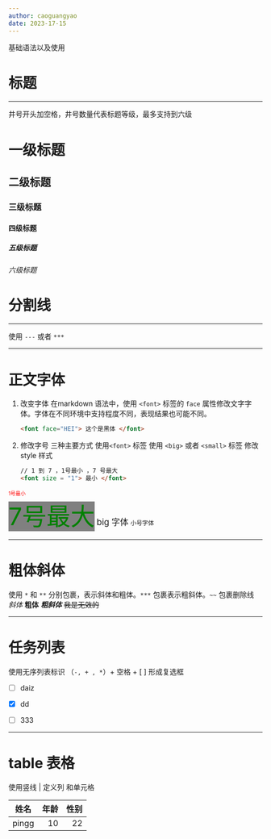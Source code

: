 ```yaml
---
author: caoguangyao
date: 2023-17-15
---
```


基础语法以及使用
# 标题
---
井号开头加空格，井号数量代表标题等级，最多支持到六级
# 一级标题
## 二级标题
### 三级标题
#### 四级标题
##### 五级标题
###### 六级标题


# 分割线
---
使用 `---` 或者 `***`
*** 


# 正文字体

1. 改变字体
	在markdown 语法中，使用 `<font>` 标签的 `face` 属性修改文字字体。字体在不同环境中支持程度不同，表现结果也可能不同。
	``` html
	<font face="HEI"> 这个是黑体 </font>
	
    ```

2. 修改字号
     三种主要方式
     使用`<font>` 标签
     使用 `<big>` 或者 `<small>` 标签
     修改 style 样式 
     
     ``` html
     // 1 到 7 ，1号最小 ，7 号最大
     <font size = "1"> 最小 </font>
     ```

 <font size = "1" color = 'red'> 1号最小 </font>  
 <font size="7" color='green' style="background: gray;">7号最大</font>
 <big> big 字体</big>
 <small>小号字体</small>

---

# 粗体斜体

使用 `*`  和 `**`  分别包裹，表示斜体和粗体。`***` 包裹表示粗斜体。`~~` 包裹删除线
*斜体*
**粗体**
***粗斜体***
~~我是无效的~~

---

# 任务列表
使用无序列表标识 （`-, + , *`）+ 空格 + [ ] 形成复选框
- [ ] daiz
+ [x] dd
* [ ] 333

---

# table 表格
使用竖线 | 定义列 和单元格

| 姓名| 年龄 | 性别 |
| ---| ---: | ---:|
| pingg | 10 | 22|












 